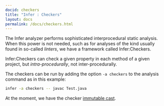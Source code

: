 ```yaml
---
docid: checkers
title: "Infer : Checkers"
layout: docs
permalink: /docs/checkers.html
---
```


The Infer analyzer performs sophisticated interprocedural static
analysis. When this power is not needed, such as for analyses of the
kind usually found in so-called *linters*, we have a framework called
Infer:Checkers.

Infer:Checkers can check a given property in each method of a given
project, but *intra-procedurally*, not inter-procedurally.

The checkers can be run by adding the option `-a checkers` to the analysis command as in this example:

```bash
infer -a checkers -- javac Test.java
```

At the moment, we have the checker
[immutable cast](docs/checkers-bug-types.html#CHECKERS_IMMUTABLE_CAST).
